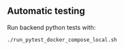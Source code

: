 ## Automatic testing
Run backend python tests with:
```shell
./run_pytest_docker_compose_local.sh
```